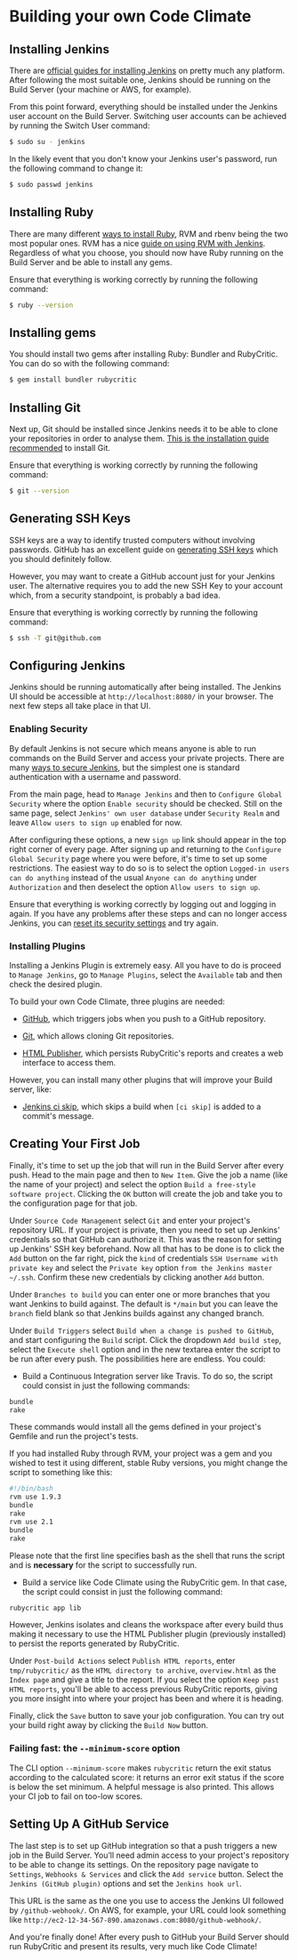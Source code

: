 # Building your own Code Climate

## Installing Jenkins

There are [official guides for installing Jenkins][1] on pretty much any platform. After following the most suitable one, Jenkins should be running on the Build Server (your machine or AWS, for example).

From this point forward, everything should be installed under the Jenkins user account on the Build Server. Switching user accounts can be achieved by running the Switch User command:

```bash
$ sudo su - jenkins
```

In the likely event that you don't know your Jenkins user's password, run the following command to change it:

```bash
$ sudo passwd jenkins
```

## Installing Ruby

There are many different [ways to install Ruby][2], RVM and rbenv being the two most popular ones. RVM has a nice [guide on using RVM with Jenkins][3]. Regardless of what you choose, you should now have Ruby running on the Build Server and be able to install any gems.

Ensure that everything is working correctly by running the following command:

```bash
$ ruby --version
```

## Installing gems

You should install two gems after installing Ruby: Bundler and RubyCritic. You can do so with the following command:

```bash
$ gem install bundler rubycritic
```

## Installing Git

Next up, Git should be installed since Jenkins needs it to be able to clone your repositories in order to analyse them. [This is the installation guide recommended][4] to install Git.

Ensure that everything is working correctly by running the following command:

```bash
$ git --version
```

## Generating SSH Keys

SSH keys are a way to identify trusted computers without involving passwords. GitHub has an excellent guide on [generating SSH keys][5] which you should definitely follow.

However, you may want to create a GitHub account just for your Jenkins user. The alternative requires you to add the new SSH Key to your account which, from a security standpoint, is probably a bad idea.

Ensure that everything is working correctly by running the following command:

```bash
$ ssh -T git@github.com
```

## Configuring Jenkins

Jenkins should be running automatically after being installed. The Jenkins UI should be accessible at `http://localhost:8080/` in your browser. The next few steps all take place in that UI.

### Enabling Security

By default Jenkins is not secure which means anyone is able to run commands on the Build Server and access your private projects. There are many [ways to secure Jenkins][6], but the simplest one is standard authentication with a username and password.

From the main page, head to `Manage Jenkins` and then to `Configure Global Security` where the option `Enable security` should be checked. Still on the same page, select `Jenkins' own user database` under `Security Realm` and leave `Allow users to sign up` enabled for now.

After configuring these options, a new `sign up` link should appear in the top right corner of every page. After signing up and returning to the `Configure Global Security` page where you were before, it's time to set up some restrictions. The easiest way to do so is to select the option `Logged-in users can do anything` instead of the usual `Anyone can do anything` under `Authorization` and then deselect the option `Allow users to sign up`.

Ensure that everything is working correctly by logging out and logging in again. If you have any problems after these steps and can no longer access Jenkins, you can [reset its security settings][7] and try again.

### Installing Plugins

Installing a Jenkins Plugin is extremely easy. All you have to do is proceed to `Manage Jenkins`, go to `Manage Plugins`, select the `Available` tab and then check the desired plugin.

To build your own Code Climate, three plugins are needed:

  * [GitHub][8], which triggers jobs when you push to a GitHub repository.

  * [Git][9], which allows cloning Git repositories.

  * [HTML Publisher][10], which persists RubyCritic's reports and creates a web interface to access them.

However, you can install many other plugins that will improve your Build server, like:

  * [Jenkins ci skip][11], which skips a build when `[ci skip]` is added to a commit's message.

## Creating Your First Job

Finally, it's time to set up the job that will run in the Build Server after every push. Head to the main page and then to `New Item`. Give the job a name (like the name of your project) and select the option `Build a free-style software project`. Clicking the `OK` button will create the job and take you to the configuration page for that job.

Under `Source Code Management` select `Git` and enter your project's repository URL. If your project is private, then you need to set up Jenkins' credentials so that GitHub can authorize it. This was the reason for setting up Jenkins' SSH key beforehand. Now all that has to be done is to click the `Add` button on the far right, pick the `kind` of credentials `SSH Username with private key` and select the `Private key` option `from the Jenkins master ~/.ssh`. Confirm these new credentials by clicking another `Add` button.

Under `Branches to build` you can enter one or more branches that you want Jenkins to build against. The default is `*/main` but you can leave the `branch` field blank so that Jenkins builds against any changed branch.

Under `Build Triggers` select `Build when a change is pushed to GitHub`, and start configuring the `Build` script. Click the dropdown `Add build step`, select the `Execute shell` option and in the new textarea enter the script to be run after every push. The possibilities here are endless. You could:

  * Build a Continuous Integration server like Travis. To do so, the script could consist in just the following commands:

  ```bash
  bundle
  rake
  ```

  These commands would install all the gems defined in your project's Gemfile and run the project's tests.

  If you had installed Ruby through RVM, your project was a gem and you wished to test it using different, stable Ruby versions, you might change the script to something like this:

  ```bash
  #!/bin/bash
  rvm use 1.9.3
  bundle
  rake
  rvm use 2.1
  bundle
  rake
  ```

  Please note that the first line specifies bash as the shell that runs the script and is **necessary** for the script to successfully run.

  * Build a service like Code Climate using the RubyCritic gem. In that case, the script could consist in just the following command:

  ```bash
  rubycritic app lib
  ```

  However, Jenkins isolates and cleans the workspace after every build thus making it necessary to use the HTML Publisher plugin (previously installed) to persist the reports generated by RubyCritic.

  Under `Post-build Actions` select `Publish HTML reports`, enter `tmp/rubycritic/` as the `HTML directory to archive`, `overview.html` as the `Index page` and give a title to the report. If you select the option `Keep past HTML reports`, you'll be able to access previous RubyCritic reports, giving you more insight into where your project has been and where it is heading.

Finally, click the `Save` button to save your job configuration. You can try out your build right away by clicking the `Build Now` button.

### Failing fast: the `--minimum-score` option

The CLI option `--minimum-score` makes `rubycritic` return the exit status according to the calculated score: it returns an error exit status if the score is below the set minimum. A helpful message is also printed. This allows your CI job to fail on too-low scores.

## Setting Up A GitHub Service

The last step is to set up GitHub integration so that a push triggers a new job in the Build Server. You’ll need admin access to your project's repository to be able to change its settings. On the repository page navigate to `Settings`, `Webhooks & Services` and click the `Add service` button. Select the `Jenkins (GitHub plugin)` options and set the `Jenkins hook url`.

This URL is the same as the one you use to access the Jenkins UI followed by `/github-webhook/`. On AWS, for example, your URL could look something like `http://ec2-12-34-567-890.amazonaws.com:8080/github-webhook/`.

And you're finally done! After every push to GitHub your Build Server should run RubyCritic and present its results, very much like Code Climate!

[1]: https://wiki.jenkins-ci.org/display/JENKINS/Installing+Jenkins
[2]: https://www.ruby-lang.org/en/installation/
[3]: https://rvm.io/integration/jenkins
[4]: http://git-scm.com/book/en/Getting-Started-Installing-Git
[5]: https://help.github.com/articles/generating-ssh-keys
[6]: https://wiki.jenkins-ci.org/display/JENKINS/Securing+Jenkins
[7]: https://wiki.jenkins-ci.org/display/JENKINS/Disable+security
[8]: https://wiki.jenkins-ci.org/display/JENKINS/GitHub+Plugin
[9]: https://wiki.jenkins-ci.org/display/JENKINS/Git+Plugin
[10]: https://wiki.jenkins-ci.org/display/JENKINS/HTML+Publisher+Plugin
[11]: https://github.com/banyan/jenkins-ci-skip-plugin

